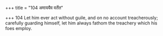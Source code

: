+++
title = "104 अमाययैव वर्तेत"

+++
104	Let him ever act without guile, and on no account treacherously; carefully guarding himself, let him always fathom the treachery which his foes employ.